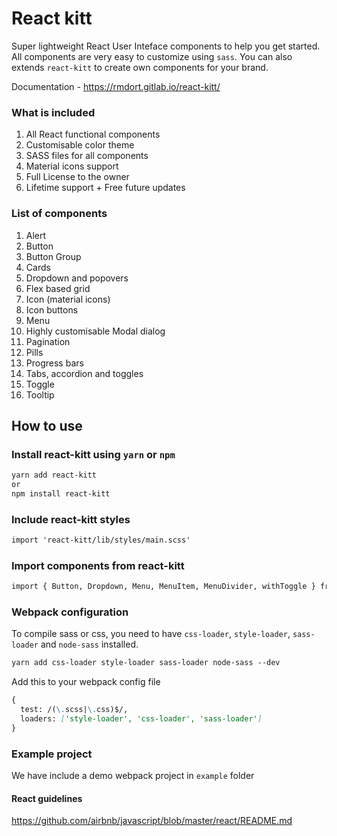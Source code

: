 # React kitt

Super lightweight React User Inteface components to help you get started. All components are very easy to customize using `sass`. You can also extends `react-kitt` to create own components for your brand.

Documentation - https://rmdort.gitlab.io/react-kitt/

### What is included

1. All React functional components
2. Customisable color theme
3. SASS files for all components
4. Material icons support
5. Full License to the owner
6. Lifetime support + Free future updates

### List of components
1. Alert
2. Button
3. Button Group
4. Cards
5. Dropdown and popovers
6. Flex based grid
7. Icon (material icons)
8. Icon buttons
9. Menu
10. Highly customisable Modal dialog
11. Pagination
12. Pills
13. Progress bars
14. Tabs, accordion and toggles
15. Toggle
16. Tooltip

## How to use

### Install react-kitt using `yarn` or `npm`

```md
yarn add react-kitt
or
npm install react-kitt
```

### Include react-kitt styles
```md
import 'react-kitt/lib/styles/main.scss'
```

### Import components from react-kitt

```md
import { Button, Dropdown, Menu, MenuItem, MenuDivider, withToggle } from 'react-kitt'
```

### Webpack configuration

To compile sass or css, you need to have `css-loader`, `style-loader`, `sass-loader` and `node-sass` installed.

````md
yarn add css-loader style-loader sass-loader node-sass --dev
````

Add this to your webpack config file

````md
{
  test: /(\.scss|\.css)$/,
  loaders: ['style-loader', 'css-loader', 'sass-loader']
}
````

### Example project

We have include a demo webpack project in `example` folder

#### React guidelines

https://github.com/airbnb/javascript/blob/master/react/README.md